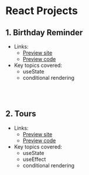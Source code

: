 # React Projects

## 1. Birthday Reminder 
- Links:
  - [Preview site](https://my-birthday-buddy.netlify.app)
  - [Preview code](https://github.com/alberto-rj/react-projects-from-johnsmilga/tree/main/01-birthday-buddy)
- Key topics covered:
  - useState
  - conditional rendering

<br />
<br />

## 2. Tours

- Links:
  - [Preview site](https://my-02-tours.netlify.app/) 
  - [Preview code](https://github.com/alberto-rj/react-projects-from-johnsmilga/tree/main/02-tours)
- Key topics covered:
  - useState
  - useEffect
  - conditional rendering

<br />
<br />
